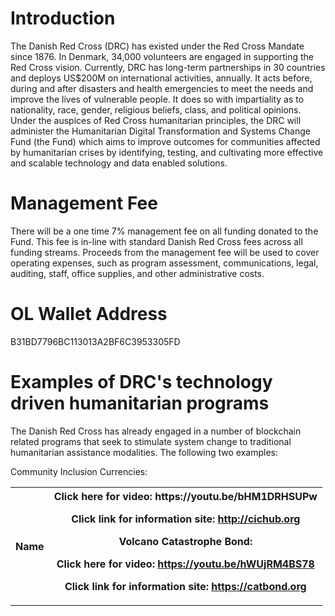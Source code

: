 # Introduction
The Danish Red Cross (DRC) has existed under the Red Cross Mandate since 1876. In Denmark, 34,000 volunteers are engaged in supporting the Red Cross vision. Currently, DRC has long-term partnerships in 30 countries and deploys US$200M on international activities, annually. It acts before, during and after disasters and health emergencies to meet the needs and improve the lives of vulnerable people. It does so with impartiality as to nationality, race, gender, religious beliefs, class, and political opinions. Under the auspices of Red Cross humanitarian principles, the DRC will administer the Humanitarian Digital Transformation and Systems Change Fund (the Fund) which aims to improve outcomes for communities affected by humanitarian crises by identifying, testing, and cultivating more effective and scalable technology and data enabled solutions.

# Management Fee
There will be a one time 7% management fee on all funding donated to the Fund. This fee is in-line with standard Danish Red Cross fees across all funding streams. Proceeds from the management fee will be used to cover operating expenses, such as program assessment, communications, legal, auditing, staff, office supplies, and other administrative costs.

# OL Wallet Address
B31BD7796BC113013A2BF6C3953305FD

# Examples of DRC's technology driven humanitarian programs
The Danish Red Cross has already engaged in a number of blockchain related programs that seek to stimulate system change to traditional humanitarian assistance modalities. The following two examples:

Community Inclusion Currencies:

 <table> <tr> <th>Name</th> <th>Click here for video: https://youtu.be/bHM1DRHSUPw

<tab>Click link for information site: http://cichub.org
  
Volcano Catastrophe Bond:

Click here for video: https://youtu.be/hWUjRM4BS78

Click link for information site: https://catbond.org
  

